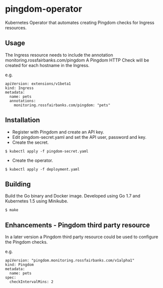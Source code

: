 # pingdom-operator

Kubernetes Operator that automates creating Pingdom checks for Ingress resources.

## Usage

The Ingress resource needs to include the annotation monitoring.rossfairbanks.com/pingdom
A Pingdom HTTP Check will be created for each hostname in the Ingress.

e.g.

```
apiVersion: extensions/v1beta1
kind: Ingress
metadata:
  name: pets
  annotations:
    monitoring.rossfairbanks.com/pingdom: "pets"
```

## Installation

* Register with Pingdom and create an API key.
* Edit pingdom-secret.yaml and set the API user, password and key.
* Create the secret.

```
$ kubectl apply -f pingdom-secret.yaml
```

* Create the operator.

```
$ kubectl apply -f deployment.yaml
```

## Building

Build the Go binary and Docker image. Developed using Go 1.7 and Kubernetes
1.5 using Minikube.

```
$ make
```

## Enhancements - Pingdom third party resource

In a later version a Pingdom third party resource could be used
to configure the Pingdom checks.

e.g.

```
apiVersion: "pingdom.monitoring.rossfairbanks.com/v1alpha1"
kind: Pingdom
metadata:
  name: pets
spec:
  checkIntervalMins: 2
```
